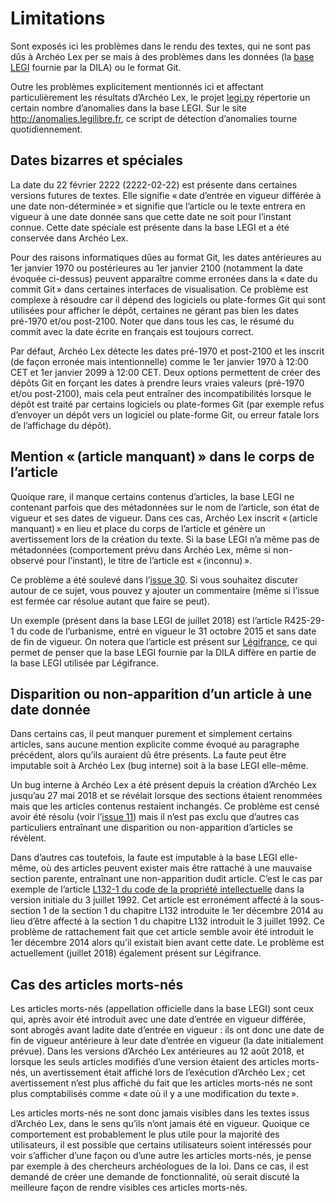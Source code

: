 Limitations
===========

Sont exposés ici les problèmes dans le rendu des textes, qui ne sont pas dûs à Archéo Lex per se mais à des problèmes dans les données (la [base LEGI](http://www.dila.premier-ministre.gouv.fr/repertoire-des-informations-publiques) fournie par la DILA) ou le format Git.

Outre les problèmes explicitement mentionnés ici et affectant particulièrement les résultats d’Archéo Lex, le projet [legi.py](https://github.com/Legilibre/legi.py) répertorie un certain nombre d’anomalies dans la base LEGI. Sur le site http://anomalies.legilibre.fr, ce script de détection d’anomalies tourne quotidiennement.


Dates bizarres et spéciales
---------------------------

La date du 22 février 2222 (2222-02-22) est présente dans certaines versions futures de textes. Elle signifie « date d’entrée en vigueur différée à une date non-déterminée » et signifie que l’article ou le texte entrera en vigueur à une date donnée sans que cette date ne soit pour l’instant connue. Cette date spéciale est présente dans la base LEGI et a été conservée dans Archéo Lex.

Pour des raisons informatiques dûes au format Git, les dates antérieures au 1er janvier 1970 ou postérieures au 1er janvier 2100 (notamment la date évoquée ci-dessus) peuvent apparaître comme erronées dans la « date du commit Git » dans certaines interfaces de visualisation. Ce problème est complexe à résoudre car il dépend des logiciels ou plate-formes Git qui sont utilisées pour afficher le dépôt, certaines ne gérant pas bien les dates pré-1970 et/ou post-2100. Noter que dans tous les cas, le résumé du commit avec la date écrite en français est toujours correct.

Par défaut, Archéo Lex détecte les dates pré-1970 et post-2100 et les inscrit (de façon erronée mais intentionnelle) comme le 1er janvier 1970 à 12:00 CET et 1er janvier 2099 à 12:00 CET. Deux options permettent de créer des dépôts Git en forçant les dates à prendre leurs vraies valeurs (pré-1970 et/ou post-2100), mais cela peut entraîner des incompatibilités lorsque le dépôt est traité par certains logiciels ou plate-formes Git (par exemple refus d’envoyer un dépôt vers un logiciel ou plate-forme Git, ou erreur fatale lors de l’affichage du dépôt).


Mention « (article manquant) » dans le corps de l’article
---------------------------------------------------------

Quoique rare, il manque certains contenus d’articles, la base LEGI ne contenant parfois que des métadonnées sur le nom de l’article, son état de vigueur et ses dates de vigueur. Dans ces cas, Archéo Lex inscrit « (article manquant) » en lieu et place du corps de l’article et génère un avertissement lors de la création du texte. Si la base LEGI n’a même pas de métadonnées (comportement prévu dans Archéo Lex, même si non-observé pour l’instant), le titre de l’article est « (inconnu) ».

Ce problème a été soulevé dans l’[issue 30](https://github.com/Legilibre/Archeo-Lex/issues/30). Si vous souhaitez discuter autour de ce sujet, vous pouvez y ajouter un commentaire (même si l’issue est fermée car résolue autant que faire se peut).

Un exemple (présent dans la base LEGI de juillet 2018) est l’article R425-29-1 du code de l’urbanisme, entré en vigueur le 31 octobre 2015 et sans date de fin de vigueur. On notera que l’article est présent sur [Légifrance](https://www.legifrance.gouv.fr/affichCodeArticle.do?idArticle=LEGIARTI000031398648&cidTexte=LEGITEXT000006074075), ce qui permet de penser que la base LEGI fournie par la DILA diffère en partie de la base LEGI utilisée par Légifrance.


Disparition ou non-apparition d’un article à une date donnée
------------------------------------------------------------

Dans certains cas, il peut manquer purement et simplement certains articles, sans aucune mention explicite comme évoqué au paragraphe précédent, alors qu’ils auraient dû être présents. La faute peut être imputable soit à Archéo Lex (bug interne) soit à la base LEGI elle-même.

Un bug interne à Archéo Lex a été présent depuis la création d’Archéo Lex jusqu’au 27 mai 2018 et se révélait lorsque des sections étaient renommées mais que les articles contenus restaient inchangés. Ce problème est censé avoir été résolu (voir l’[issue 11](https://github.com/Legilibre/Archeo-Lex/issues/11)) mais il n’est pas exclu que d’autres cas particuliers entraînant une disparition ou non-apparition d’articles se révèlent.

Dans d’autres cas toutefois, la faute est imputable à la base LEGI elle-même, où des articles peuvent exister mais être rattaché à une mauvaise section parente, entraînant une non-apparition dudit article. C’est le cas par exemple de l’article [L132-1 du code de la propriété intellectuelle](https://www.legifrance.gouv.fr/affichCodeArticle.do?idArticle=LEGIARTI000006278971&cidTexte=LEGITEXT000006069414&dateTexte=19920703) dans la version initiale du 3 juillet 1992. Cet article est erronément affecté à la sous-section 1 de la section 1 du chapitre L132 introduite le 1er décembre 2014 au lieu d’être affecté à la section 1 du chapitre L132 introduit le 3 juillet 1992. Ce problème de rattachement fait que cet article semble avoir été introduit le 1er décembre 2014 alors qu’il existait bien avant cette date. Le problème est actuellement (juillet 2018) également présent sur Légifrance.


Cas des articles morts-nés
--------------------------

Les articles morts-nés (appellation officielle dans la base LEGI) sont ceux qui, après avoir été introduit avec une date d’entrée en vigueur différée, sont abrogés avant ladite date d’entrée en vigueur : ils ont donc une date de fin de vigueur antérieure à leur date d’entrée en vigueur (la date initialement prévue). Dans les versions d’Archéo Lex antérieures au 12 août 2018, et lorsque les seuls articles modifiés d’une version étaient des articles morts-nés, un avertissement était affiché lors de l’exécution d’Archéo Lex ; cet avertissement n’est plus affiché du fait que les articles morts-nés ne sont plus comptabilisés comme « date où il y a une modification du texte ».

Les articles morts-nés ne sont donc jamais visibles dans les textes issus d’Archéo Lex, dans le sens qu’ils n’ont jamais été en vigueur. Quoique ce comportement est probablement le plus utile pour la majorité des utilisateurs, il est possible que certains utilisateurs soient intéressés pour voir s’afficher d’une façon ou d’une autre les articles morts-nés, je pense par exemple à des chercheurs archéologues de la loi. Dans ce cas, il est demandé de créer une demande de fonctionnalité, où serait discuté la meilleure façon de rendre visibles ces articles morts-nés.
